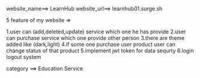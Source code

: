 website_name==> LearnHub
website_url==> learnhub01.surge.sh

5 feature of my website =>

1.user can (add,deleted,update) service which one he has provide
2.user can purchase service which one provide other person
3.there are theme added like (dark,light)
4.if some one purchase user product user can change status of that product
5.implement jwt token for data sequrty
6.login logout system 


category ==> Education Service